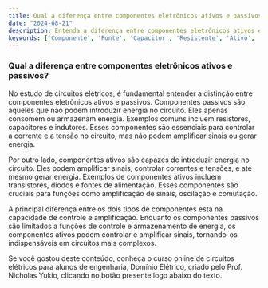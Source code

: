 ```yaml
---
title: Qual a diferença entre componentes eletrônicos ativos e passivos?
date: "2024-08-21"
description: Entenda a diferença entre componentes eletrônicos ativos e passivos no contexto de circuitos elétricos.
keywords: ['Componente', 'Fonte', 'Capacitor', 'Resistente', 'Ativo', 'Tensão', 'Passivo']
---
```


### Qual a diferença entre componentes eletrônicos ativos e passivos?

No estudo de circuitos elétricos, é fundamental entender a distinção entre componentes eletrônicos ativos e passivos. Componentes passivos são aqueles que não podem introduzir energia no circuito. Eles apenas consomem ou armazenam energia. Exemplos comuns incluem resistores, capacitores e indutores. Esses componentes são essenciais para controlar a corrente e a tensão no circuito, mas não podem amplificar sinais ou gerar energia.

Por outro lado, componentes ativos são capazes de introduzir energia no circuito. Eles podem amplificar sinais, controlar correntes e tensões, e até mesmo gerar energia. Exemplos de componentes ativos incluem transistores, diodos e fontes de alimentação. Esses componentes são cruciais para funções como amplificação de sinais, oscilação e comutação.

A principal diferença entre os dois tipos de componentes está na capacidade de controle e amplificação. Enquanto os componentes passivos são limitados a funções de controle e armazenamento de energia, os componentes ativos podem controlar e amplificar sinais, tornando-os indispensáveis em circuitos mais complexos.

Se você gostou deste conteúdo, conheça o curso online de circuitos elétricos para alunos de engenharia, Domínio Elétrico, criado pelo Prof. Nicholas Yukio, clicando no botão presente logo abaixo do texto.